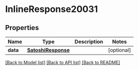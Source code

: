# InlineResponse20031

## Properties
Name | Type | Description | Notes
------------ | ------------- | ------------- | -------------
**data** | [**SatoshiResponse**](SatoshiResponse.md) |  | [optional] 

[[Back to Model list]](../README.md#documentation-for-models) [[Back to API list]](../README.md#documentation-for-api-endpoints) [[Back to README]](../README.md)


